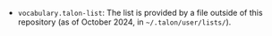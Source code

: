 - `vocabulary.talon-list`: The list is provided by a file outside of this repository (as of October 2024, in `~/.talon/user/lists/`).
